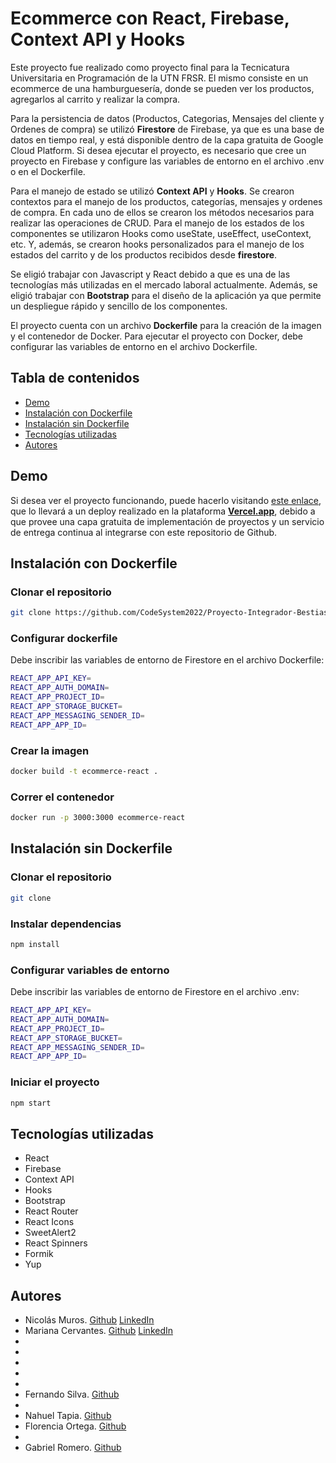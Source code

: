 # Ecommerce con React, Firebase, Context API y Hooks

Este proyecto fue realizado como proyecto final para la Tecnicatura Universitaria en Programación de la UTN FRSR. El mismo consiste en un ecommerce de una hamburguesería, 
donde se pueden ver los productos, agregarlos al carrito y realizar la compra.

Para la persistencia de datos (Productos, Categorias, Mensajes del cliente y Ordenes de compra) se utilizó **Firestore** de Firebase, ya que es una base de datos en tiempo real,
y está disponible dentro de la capa gratuita de Google Cloud Platform. Si desea ejecutar el proyecto, es necesario que cree un proyecto en Firebase y configure las variables de entorno
en el archivo .env o en el Dockerfile.

Para el manejo de estado se utilizó **Context API** y **Hooks**. Se crearon contextos para el manejo de los productos, categorías, mensajes y ordenes de compra. En cada uno de ellos se crearon
los métodos necesarios para realizar las operaciones de CRUD. Para el manejo de los estados de los componentes se utilizaron Hooks como useState, useEffect, useContext, etc. Y, además, se crearon
hooks personalizados para el manejo de los estados del carrito y de los productos recibidos desde **firestore**.

Se eligió trabajar con Javascript y React debido a que es una de las tecnologías más utilizadas en el mercado laboral actualmente. Además, se eligió trabajar con **Bootstrap** para el diseño de la aplicación ya que permite un despliegue rápido y sencillo de los componentes.

El proyecto cuenta con un archivo **Dockerfile** para la creación de la imagen y el contenedor de Docker. Para ejecutar el proyecto con Docker, debe configurar las variables de entorno en el archivo Dockerfile.


## Tabla de contenidos
- [Demo](#demo)
- [Instalación con Dockerfile](#instalación-con-dockerfile)
- [Instalación sin Dockerfile](#instalación-sin-dockerfile)
- [Tecnologías utilizadas](#tecnologías-utilizadas)
- [Autores](#autores)

## Demo
Si desea ver el proyecto funcionando, puede hacerlo visitando [este enlace](https://proyecto-integrador-bestias-binarias.vercel.app/), que lo llevará a un deploy realizado en la plataforma [**Vercel.app**](https://vercel.app), debido a que provee una capa gratuita de implementación de proyectos y un servicio de entrega continua al integrarse con este repositorio de Github.
## Instalación con Dockerfile
### Clonar el repositorio
```bash
git clone https://github.com/CodeSystem2022/Proyecto-Integrador-Bestias-Binarias.git
```

### Configurar dockerfile
Debe inscribir las variables de entorno de Firestore en el archivo Dockerfile:
```bash
REACT_APP_API_KEY=
REACT_APP_AUTH_DOMAIN=
REACT_APP_PROJECT_ID=
REACT_APP_STORAGE_BUCKET=
REACT_APP_MESSAGING_SENDER_ID=
REACT_APP_APP_ID=
```


### Crear la imagen
```bash
docker build -t ecommerce-react .
```

### Correr el contenedor
```bash
docker run -p 3000:3000 ecommerce-react
```

## Instalación sin Dockerfile

### Clonar el repositorio
```bash
git clone
```

### Instalar dependencias
```bash
npm install
```

### Configurar variables de entorno
Debe inscribir las variables de entorno de Firestore en el archivo .env:
```bash
REACT_APP_API_KEY=
REACT_APP_AUTH_DOMAIN=
REACT_APP_PROJECT_ID=
REACT_APP_STORAGE_BUCKET=
REACT_APP_MESSAGING_SENDER_ID=
REACT_APP_APP_ID=
```

### Iniciar el proyecto
```bash
npm start
```

## Tecnologías utilizadas
- React
- Firebase
- Context API
- Hooks
- Bootstrap
- React Router
- React Icons
- SweetAlert2
- React Spinners
- Formik
- Yup


## Autores
- Nicolás Muros. [Github](https://github.com/nicomuros) [LinkedIn](https://www.linkedin.com/in/npmuros/)
- Mariana Cervantes. [Github](https://github.com/MitaCervantes) [LinkedIn](https://www.linkedin.com/in/mita-cervantes/)
-
-
-
-
-
- Fernando Silva. [Github](https://github.com/FernandoSilva12)
-
- Nahuel Tapia. [Github](https://github.com/NahuelTapia)
- Florencia Ortega. [Github](https://github.com/FlorenciaOrtega82)
-
- Gabriel Romero. [Github](https://github.com/gabrielromero0)

